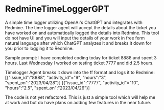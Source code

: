 # RedmineTimeLoggerGPT
A simple time logger utilizing OpenAI's ChatGPT and integrates with Redmine.
The time logger agent will accept the details about the ticket you have worked on
and automatically logged the details into Redmine.
This tool do not have UI and you will input the details of your work in free form natural language
after which ChatGPT analyzes it and breaks it down for you prior to logging it to Redmine.

Sample prompt:
I have completed coding today for ticket 8888 and spent 3 hours.
Last Wednesday I worked on testing ticket 7777 and did 2.5 hours.

Timelogger Agent breaks it down into the ff format and logs it to Redmine:
[{"issue_id":"8888", "activity_id"="9", "hours":"3", "spent_on":"2023/04/28"}]
[{"issue_id":"7777", "activity_id"="10", "hours":"2.5", "spent_on":"2023/04/26"}]


The code is not yet refactored. 
This is just a simple tool which will help me at work and but do have plans on adding few features in the near future.
